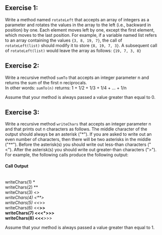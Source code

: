 ## Exercise 1:

Write a method named `rotateLeft` that accepts an array of integers as a parameter and rotates the values in the array to the left (i.e., backward in position) by one. Each element moves left by one, except the first element, which moves to the last position. For example, if a variable named list refers to an array containing the values `{3, 8, 19, 7}`, the call of `rotateLeft(list)` should modify it to store `{8, 19, 7, 3}`. A subsequent call of `rotateLeft(list)` would leave the array as follows: `{19, 7, 3, 8}`


## Exercise 2:

Write a recursive method `sumTo` that accepts an integer parameter n and returns the sum of the first n reciprocals.<br /> 
In other words: `sumTo(n)` returns: 1 + 1/2 + 1/3 + 1/4 + ... + 1/n

Assume that your method is always passed a value greater than equal to 0.


## Exercise 3:

Write a recursive method `writeChars` that accepts an integer parameter n and that prints out n characters as follows. The middle character of the output should always be an asterisk ("*"). If you are asked to write out an even number of characters, then there will be two asterisks in the middle ("**"). Before the asterisk(s) you should write out less-than characters ("<"). After the asterisk(s) you should write out greater-than characters (">"). For example, the following calls produce the following output:

#### Call	    Output
<br /> writeChars(1)	*
<br /> writeChars(2)	**
<br /> writeChars(3)	<*>
<br /> writeChars(4)	<**>
<br /> writeChars(5)	<<*>>
<br /> writeChars(6)	<<**>>
<br /> writeChars(7)	<<<*>>>
<br /> writeChars(8)	<<<**>>>

Assume that your method is always passed a value greater than equal to 1.
